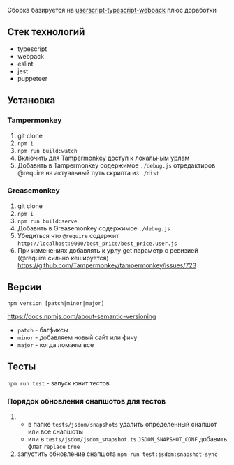 Сборка базируется на [userscript-typescript-webpack](https://github.com/vannhi/userscript-typescript-webpack) плюс доработки

## Стек технологий

* typescript
* webpack
* eslint
* jest
* puppeteer

## Установка

### Tampermonkey

1. git clone
2. `npm i`
3. `npm run build:watch`
4. Включить для Tampermonkey доступ к локальным урлам
5. Добавить в Tampermonkey содержимое `./debug.js` отредактиров @require на актуальный путь скрипта из `./dist`

### Greasemonkey

1. git clone
2. `npm i`
3. `npm run build:serve`
5. Добавить в Greasemonkey содержимое `./debug.js`
5. Убедиться что `@require` содержит `http://localhost:9000/best_price/best_price.user.js`
6. При изменениях добавлять к урлу get параметр с ревизией (@require сильно кешируется) https://github.com/Tampermonkey/tampermonkey/issues/723

## Версии

```
npm version [patch|minor|major]
```

https://docs.npmjs.com/about-semantic-versioning

- `patch` - багфиксы
- `minor` - добавляем новый сайт или фичу
- `major` - когда ломаем все


## Тесты

`npm run test` - запуск юнит тестов

### Порядок обновления снапшотов для тестов

1) 
    * в папке `tests/jsdom/snapshots` удалить определенный снапшот или все снапшоты
    * или в `tests/jsdom/jsdom_snapshot.ts`  `JSDOM_SNAPSHOT_CONF` добавить флаг `replace` `true`  
2) запустить обновление снапшота `npm run test:jsdom:snapshot-sync`




